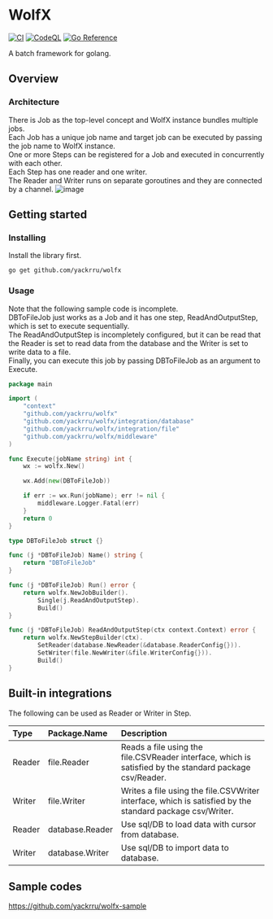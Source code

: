 # WolfX

[![CI](https://github.com/yackrru/wolfx/actions/workflows/ci.yml/badge.svg)](https://github.com/yackrru/wolfx/actions/workflows/ci.yml)
[![CodeQL](https://github.com/yackrru/wolfx/actions/workflows/codeql-analysis.yml/badge.svg)](https://github.com/yackrru/wolfx/actions/workflows/codeql-analysis.yml)
[![Go Reference](https://pkg.go.dev/badge/github.com/yackrru/wolfx.svg)](https://pkg.go.dev/github.com/yackrru/wolfx)

A batch framework for golang.

## Overview
### Architecture
There is Job as the top-level concept and WolfX instance bundles multiple jobs.  
Each Job has a unique job name and target job can be executed by passing the job name to WolfX instance.  
One or more Steps can be registered for a Job and executed in concurrently with each other.  
Each Step has one reader and one writer.  
The Reader and Writer runs on separate goroutines and they are connected by a channel.
![image](https://user-images.githubusercontent.com/50540555/154090445-92841692-c5b2-46b1-b2b2-6f503d96c25f.png)

## Getting started
### Installing
Install the library first.
```
go get github.com/yackrru/wolfx
```
### Usage
Note that the following sample code is incomplete.  
DBToFileJob just works as a Job and it has one step, ReadAndOutputStep, which is set to execute sequentially.  
The ReadAndOutputStep is incompletely configured,
but it can be read that the Reader is set to read data from the database and the Writer is set to write data to a file.  
Finally, you can execute this job by passing DBToFileJob as an argument to Execute.
```go
package main

import (
	"context"
	"github.com/yackrru/wolfx"
	"github.com/yackrru/wolfx/integration/database"
	"github.com/yackrru/wolfx/integration/file"
	"github.com/yackrru/wolfx/middleware"
)

func Execute(jobName string) int {
	wx := wolfx.New()

	wx.Add(new(DBToFileJob))

	if err := wx.Run(jobName); err != nil {
		middleware.Logger.Fatal(err)
	}
	return 0
}

type DBToFileJob struct {}

func (j *DBToFileJob) Name() string {
	return "DBToFileJob"
}

func (j *DBToFileJob) Run() error {
	return wolfx.NewJobBuilder().
		Single(j.ReadAndOutputStep).
		Build()
}

func (j *DBToFileJob) ReadAndOutputStep(ctx context.Context) error {
	return wolfx.NewStepBuilder(ctx).
		SetReader(database.NewReader(&database.ReaderConfig{})).
		SetWriter(file.NewWriter(&file.WriterConfig{})).
		Build()
}
```

## Built-in integrations
The following can be used as Reader or Writer in Step.

| Type   | Package.Name    | Description                                                                                              |
|:-------|:----------------|:---------------------------------------------------------------------------------------------------------|
| Reader | file.Reader     | Reads a file using the file.CSVReader interface, which is satisfied by the standard package csv/Reader.  |
| Writer | file.Writer     | Writes a file using the file.CSVWriter interface, which is satisfied by the standard package csv/Writer. |
| Reader | database.Reader | Use sql/DB to load data with cursor from database.                                                       |
| Writer | database.Writer | Use sql/DB to import data to database.                                                                   |

## Sample codes
https://github.com/yackrru/wolfx-sample
